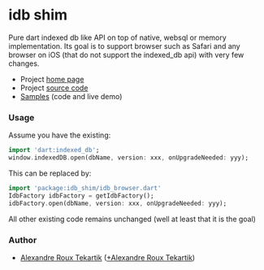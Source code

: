 # idb shim

Pure dart indexed db like API on top of native, websql or memory implementation. Its goal is to support browser such as
Safari and any browser on iOS (that do not support the indexed_db api) with very few changes.

* Project [home page](http://alextekartik.github.io/idb_shim.dart/)
* Project [source code](https://github.com/alextekartik/idb_shim.dart)
* [Samples](https://alextekartik.github.io/idb_shim_samples.dart) (code and live demo)

### Usage

Assume you have the existing:

```dart
import 'dart:indexed_db';
window.indexedDB.open(dbName, version: xxx, onUpgradeNeeded: yyy);
```

This can be replaced by:

```dart
import 'package:idb_shim/idb_browser.dart'
IdbFactory idbFactory = getIdbFactory();
idbFactory.open(dbName, version: xxx, onUpgradeNeeded: yyy);
```

All other existing code remains unchanged (well at least that it is the goal)

### Author
 * [Alexandre Roux Tekartik](https://github.com/alextekartik) ([+Alexandre Roux Tekartik](https://plus.google.com/+AlexandreRouxTekartik/about))
 
